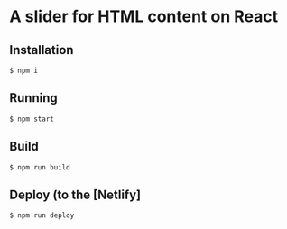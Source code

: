 # A slider for HTML content on React

## Installation

```
$ npm i
```

## Running

```
$ npm start
```

## Build

```
$ npm run build
```

## Deploy (to the [Netlify]

```
$ npm run deploy
```
